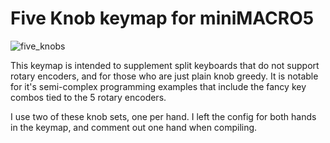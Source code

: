 # Five Knob keymap for miniMACRO5
![five_knobs](https://i.imgur.com/JqGPWCn.png)

This keymap is intended to supplement split keyboards that do not support rotary encoders, and for those who are just plain knob greedy.
It is notable for it's semi-complex programming examples that include the fancy key combos tied to the 5 rotary encoders.

I use two of these knob sets, one per hand. I left the config for both hands in the keymap, and comment out one hand when compiling.
